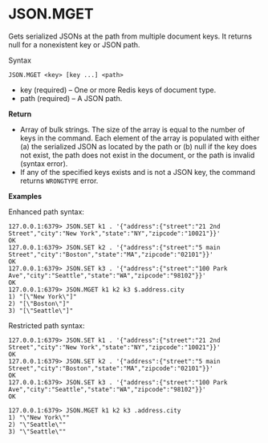 # JSON\.MGET<a name="json-mget"></a>

Gets serialized JSONs at the path from multiple document keys\. It returns null for a nonexistent key or JSON path\.

Syntax

```
JSON.MGET <key> [key ...] <path>
```
+ key \(required\) – One or more Redis keys of document type\.
+ path \(required\) – A JSON path\.

**Return**
+ Array of bulk strings\. The size of the array is equal to the number of keys in the command\. Each element of the array is populated with either \(a\) the serialized JSON as located by the path or \(b\) null if the key does not exist, the path does not exist in the document, or the path is invalid \(syntax error\)\.
+ If any of the specified keys exists and is not a JSON key, the command returns `WRONGTYPE` error\.

**Examples**

 Enhanced path syntax:

```
127.0.0.1:6379> JSON.SET k1 . '{"address":{"street":"21 2nd Street","city":"New York","state":"NY","zipcode":"10021"}}'
OK
127.0.0.1:6379> JSON.SET k2 . '{"address":{"street":"5 main Street","city":"Boston","state":"MA","zipcode":"02101"}}'
OK
127.0.0.1:6379> JSON.SET k3 . '{"address":{"street":"100 Park Ave","city":"Seattle","state":"WA","zipcode":"98102"}}'
OK
127.0.0.1:6379> JSON.MGET k1 k2 k3 $.address.city
1) "[\"New York\"]"
2) "[\"Boston\"]"
3) "[\"Seattle\"]"
```

 Restricted path syntax:

```
127.0.0.1:6379> JSON.SET k1 . '{"address":{"street":"21 2nd Street","city":"New York","state":"NY","zipcode":"10021"}}'
OK
127.0.0.1:6379> JSON.SET k2 . '{"address":{"street":"5 main Street","city":"Boston","state":"MA","zipcode":"02101"}}'
OK
127.0.0.1:6379> JSON.SET k3 . '{"address":{"street":"100 Park Ave","city":"Seattle","state":"WA","zipcode":"98102"}}'
OK

127.0.0.1:6379> JSON.MGET k1 k2 k3 .address.city
1) "\"New York\""
2) "\"Seattle\""
3) "\"Seattle\""
```